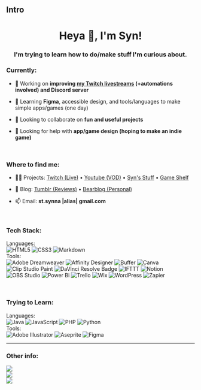 ## Intro

<!--
**stsynna/stsynna** is a ✨ _special_ ✨ repository because its `README.md` (this file) appears on your GitHub profile.

Here are some ideas to get you started:

- 🔭 I’m currently working on ...
- 🌱 I’m currently learning ...
- 👯 I’m looking to collaborate on ...
- 🤔 I’m looking for help with ...
- 💬 Ask me about ...
- 📫 How to reach me: ...
- 😄 Pronouns: ...
- ⚡ Fun fact: ...
-->

<h1 align="center">Heya 👋, I'm Syn!</h1>
<h3 align="center">I'm trying to learn how to do/make stuff I'm curious about.</h3>

<h3 align="left">Currently:</h3>

- 🔭 Working on **improving [my Twitch livestreams](http://twitch.tv/st_synna) (+automations involved) and Discord server**

- 🌱 Learning **Figma**, accessible design, and tools/languages to make simple apps/games (one day)
  
- 👯 Looking to collaborate on **fun and useful projects**
  
- 🤝 Looking for help with **app/game design (hoping to make an indie game)**

<br/>
<h3 align="left">Where to find me:</h3>

- 👨‍💻 Projects: [Twitch (Live)](http://twitch.tv/st_synna) • [Youtube (VOD)](http://youtube.com/@st_synna) • [Syn's Stuff](http://tiny.cc/synstuff) • [Game Shelf](http://tiny.cc/syngaming)

- 📝 Blog: [Tumblr (Reviews)](https://stsynna.tumblr.com) • [Bearblog (Personal)](https://syn.bearblog.dev/)
  
- 📫 Email: **st.synna |alias| gmail.com**

<br/>

<h3 align="left">Tech Stack:</h3>
<p align="left">

Languages:<br/>
![HTML5](https://img.shields.io/badge/html5-%23E34F26.svg?style=for-the-badge&logo=html5&logoColor=white) 
![CSS3](https://img.shields.io/badge/css3-%231572B6.svg?style=for-the-badge&logo=css3&logoColor=white) 
![Markdown](https://img.shields.io/badge/markdown-%23000000.svg?style=for-the-badge&logo=markdown&logoColor=white) 
<br/>
Tools:<br/> 
![Adobe Dreamweaver](https://img.shields.io/badge/Adobe%20Dreamweaver-FF61F6.svg?style=for-the-badge&logo=Adobe%20Dreamweaver&logoColor=white)
![Affinity Designer](https://img.shields.io/badge/affinity%20desginer-%231B72BE.svg?style=for-the-badge&logo=affinity-designer&logoColor=white) 
![Buffer](https://img.shields.io/badge/Buffer-231F20?logo=buffer&logoColor=fff&style=for-the-badge)
![Canva](https://img.shields.io/badge/Canva-%2300C4CC.svg?style=for-the-badge&logo=Canva&logoColor=white)
![Clip Studio Paint](https://img.shields.io/badge/ClipStudioPaint-%23CFD3D3.svg?style=for-the-badge&logo=ClipStudioPaint&logoColor=white) 
![DaVinci Resolve Badge](https://img.shields.io/badge/DaVinci%20Resolve-233A51?logo=davinciresolve&logoColor=fff&style=for-the-badge)
![IFTTT](https://img.shields.io/badge/IFTTT-000?logo=ifttt&logoColor=fff&style=for-the-badge)
![Notion](https://img.shields.io/badge/Notion-%23000000.svg?style=for-the-badge&logo=notion&logoColor=white) 
![OBS Studio](https://img.shields.io/badge/OBS%20Studio-302E31?logo=obsstudio&logoColor=fff&style=for-the-badge)
![Power Bi](https://img.shields.io/badge/power_bi-F2C811?style=for-the-badge&logo=powerbi&logoColor=black)
![Trello](https://img.shields.io/badge/Trello-%23026AA7.svg?style=for-the-badge&logo=Trello&logoColor=white)
![Wix](https://img.shields.io/badge/Wix-0C6EFC?logo=wix&logoColor=fff&style=for-the-badge)
![WordPress](https://img.shields.io/badge/WordPress-21759B?logo=wordpress&logoColor=fff&style=for-the-badge)
![Zapier](https://img.shields.io/badge/Zapier-FF4F00?logo=zapier&logoColor=fff&style=for-the-badge)

</p>

<br/>
<h3 align="left">Trying to Learn:</h3>
<p align="left">

Languages:<br/>
![Java](https://img.shields.io/badge/java-%23ED8B00.svg?style=for-the-badge&logo=openjdk&logoColor=white) 
![JavaScript](https://img.shields.io/badge/javascript-%23323330.svg?style=for-the-badge&logo=javascript&logoColor=%23F7DF1E)
![PHP](https://img.shields.io/badge/php-%23777BB4.svg?style=for-the-badge&logo=php&logoColor=white) 
![Python](https://img.shields.io/badge/python-3670A0?style=for-the-badge&logo=python&logoColor=ffdd54)
<br/>
Tools:<br/> 
![Adobe Illustrator](https://img.shields.io/badge/adobe%20illustrator-%23FF9A00.svg?style=for-the-badge&logo=adobe%20illustrator&logoColor=white) 
![Aseprite](https://img.shields.io/badge/Aseprite-FFFFFF?style=for-the-badge&logo=Aseprite&logoColor=#7D929E) 
![Figma](https://img.shields.io/badge/figma-%23F24E1E.svg?style=for-the-badge&logo=figma&logoColor=white)
</p>

<hr>

<h3 align="left">Other info:</h3>
<p align="left">
  
![](https://github-readme-stats.vercel.app/api?username=stsynna&theme=dark&hide_border=true&include_all_commits=false&count_private=false)<br/>
![](https://nirzak-streak-stats.vercel.app/?user=stsynna&theme=dark&hide_border=true)<br/>
![](https://github-readme-stats.vercel.app/api/top-langs/?username=stsynna&theme=dark&hide_border=true&include_all_commits=false&count_private=false&layout=compact)

</p>

<!-- Created with GPRG ( https://rahuldkjain.github.io/gh-profile-readme-generator/ ) and GPRM ( https://gprm.itsvg.in ) -->
